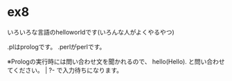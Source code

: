 # ex8
いろいろな言語のhelloworldです(いろんな人がよくやるやつ)

.plはprologです。
.perlがperlです。

※Prologの実行時には問い合わせ文を聞かれるので、
hello(Hello).
と問い合わせてください。
| ?- 
で入力待ちになります。
